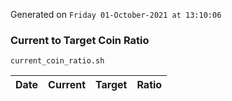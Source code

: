 Generated on `Friday 01-October-2021 at 13:10:06`

### Current to Target Coin Ratio
`current_coin_ratio.sh`

Date|Current|Target|Ratio
---|---|---|---
